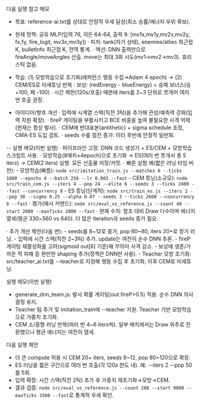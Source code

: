다음 실행 참고 메모

- 목표: reference-ai.txt를 상대로 안정적 우세 달성(최소 승률/에너지 우위 확보).
- 현재 정책: 공유 MLP(입력 76, 히든 64-64, 출력 9: [mv1x,mv1y,mv2x,mv2y, fx,fy, fire_logit, mv3x,mv3y])
  · 피처: tank(자기 상태), enemies/allies 최근접 K, bulletInfo 최근접 K, 전역 통계.
  · 액션: DNN 출력만으로 fireAngle/moveAngles 산출. move는 최대 3회 시도(mv1→mv2→mv3). 휴리스틱 없음.
- 학습: (1) 모방학습으로 초기화(레퍼런스 행동 수집→Adam 4 epoch) → (2) CEM/ES로 미세튜닝 반복
  · 보상: (redEnergy - blueEnergy) + 승패 보너스(승 +100, 패 -100)
  · 시간 제한(120s/호출) 때문에 iters를 2~3 단위로 쪼개어 여러 번 호출 권장.

- 아이디어/향후 개선
  · 입력에 시계열 스택(직전 3틱)을 추가해 관성/예측력 강화(입력 차원 확장).
  · fireP 게이팅을 부활시키고 BCE 비중을 높여 불필요한 사격 억제(현재는 항상 발사).
  · CEM에 반대표본(antithetic) + sigma schedule 조정, CMA-ES 도입 검토.
  · seeds 수를 점진 증가: 이터 후반에 안정적 일반화.

-- 실행 메모(이번 실행)
  · 파이프라인 고정: DNN 코드 생성기 + ES/CEM + 모방학습 스크립트 사용.
  · 모방학습(8매치×4epoch)으로 초기화 → ES(여러 번 쪼개서 총 5 iters) → CEM(2 iters) 실행. 모든 산출물 저장/커밋.
  · 빠른 실험 예(짧은 러닝 타임 버전):
    - 모방학습(빠름): `node src/imitation_train.js --matches 8 --ticks 1800 --epochs 4 --batch 256 --lr 0.003 --fast`
    - CEM 튜닝(소규모): `node src/train_cem.js --iters 4 --pop 24 --elite 6 --seeds 3 --ticks 2400 --fast --concurrency 8`
    - ES 튜닝(단계적): `node src/train_es.js --iters 2 --pop 30 --sigma 0.25 --alpha 0.07 --seeds 3 --ticks 2600 --concurrency 8 --fast`
  · 평가(예시 커맨드): `node src/eval_vs_reference.js --count 40 --start 2000 --maxTicks 2800 --fast`
  · 현재 수치: 참조 대비 Draw 다수이며 에너지 열세(평균 330~560 vs 640). 더 많은 iteration과 seeds 증가 필요.

  · 추가 개선 제안(다음 번):
    - seeds를 8~12로 증가, pop 60~80, iters 20+로 장기 러닝.
    - 입력에 시간 스택(직전 2~3틱) 추가. update는 여전히 순수 DNN 추론.
    - fireP 게이팅 재활성화를 고려(sigmoid out[6] 기준)해 무의미 사격 감소.
    - 보상에 생존/가까운 적 피해 등 완만한 shaping 추가(정책은 DNN만 사용).
    - Teacher 모방 초기화: src/teacher_ai.txt를 --teacher로 지정해 행동 수집 후 초기화, 이후 CEM로 미세튜닝.

실행 메모(이번 실행)
- generate_dnn_team.js: 발사 확률 게이팅(out.fireP>0.5) 적용. 순수 DNN 의사결정 유지.
- Teacher 팀 추가 및 imitation_train에 --teacher 지원. Teacher 기반 모방학습으로 가중치 초기화.
- CEM 소/중형 러닝 반복(여러 번 4~6 iters씩). 일부 배치에서는 Draw 위주로 전환했으나 평균 에너지는 여전히 열세.

다음 실행 제안
- 더 큰 compute 허용 시 CEM 20+ iters, seeds 8~12, pop 80~120으로 확장.
- ES 러닝을 짧은 구간으로 여러 번 호출(각 120s 한도 내). 예: --iters 2 --pop 50를 5회.
- 입력 확장: 시간 스택(직전 2틱) 추가 후 가중치 재초기화→모방→CEM.
- 결과 검증: `node src/eval_vs_reference.js --count 200 --start 9000 --maxTicks 3500 --fast`로 통계적 우세 확인.
